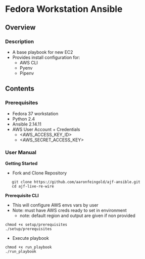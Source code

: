# Fedora Workstation Ansible

## Overview

### Description
- A base playbook for new EC2
- Provides install configuration for:
  - AWS CLI
  - Pyenv
  - Pipenv

## Contents

### Prerequisites
- Fedora 37 workstation
- Python 2.4
- Ansible 2.14.11
- AWS User Account + Credentials
  - <AWS_ACCESS_KEY_ID>
  - <AWS_SECRET_ACCESS_KEY>

### User Manual

**Getting Started**
- Fork and Clone Repository

```
   git clone https://github.com/aaronfeingold/ajf-ansible.git
   cd ajf-live-re-wire
```
**Prerequisite CLI**
- This will configure AWS envs vars by user
- Note: must have AWS creds ready to set in environment
  - note: default region and output are given if non provided
```
chmod +x setup/prerequisites
./setup/prerequisites
```
- Execute playbook
```
chmod +x run_playbook
./run_playbook
```

